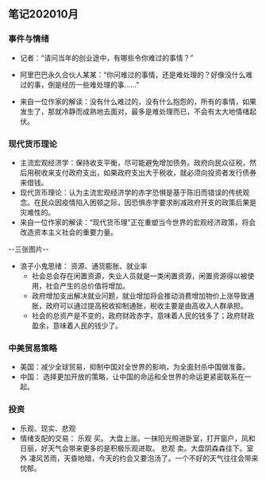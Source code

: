 ## 笔记202010月 

### 事件与情绪
- 记者：“请问当年的创业途中，有哪些令你难过的事情？”
- 阿里巴巴永久合伙人某某：“你问难过的事情，还是难处理的？好像没什么难过的事，倒是经历一些难处理的事......”

- 来自一位作家的解读：没有什么难过的，没有什么抱怨的，所有的事情，如果发生了，那就冷静而成熟地去面对，最多是难处理而已，不会有太大地情绪起伏。

### 现代货币理论

- 主流宏观经济学：保持收支平衡，尽可能避免增加债务。政府向民众征税，然后用税收来支付政府支出，如果政府支出大于税收，就必须向投资者发行债券来借钱。
- 现代货币理论：认为主流宏观经济学的赤字恐惧是基于陈旧而错误的传统观念。在民众因疫情陷入困顿之际，因恐惧赤字要求削减政府开支的政策后果是灾难性的。
- 来自一位作家的解读：“现代货币理”正在重塑当今世界的宏观经济政策，将会改造资本主义社会的重要力量。

--三张图片--

- 浪子小鬼思绪： 资源、通货膨胀、就业率
    - 社会总会存在闲置资源，失业人员就是一类闲置资源，闲置资源得以被使用，社会产生的总价值将增加。
    - 政府增加支出解决就业问题，就业增加将会推动消费增加物价上涨导致通胀，政府可以通过提高税收抑制通胀，税收主要是由高收入人群承担。
    - 社会的总资产是不变的，政府财政赤字，意味着人民的钱多了；政府财政盈余，意味着人民的钱少了。


### 中美贸易策略
- 美国：减少全球贸易，抑制中国对全世界的影响，为全面封杀中国做准备。
- 中国： 选择更加开放的策略，让中国的命运和全世界的命运更紧密联系在一起。

### 投资
- 乐观、现实、悲观
- 情绪支配的交易：
    乐观 买。 大盘上涨。一抹阳光照进卧室，打开窗户，风和日丽，好天气会带来更多的是积极乐观进取。
    悲观 卖。大盘阴森森往下。室外 凄风苦雨，天昏地暗，今天的约会又要泡汤了。一个不好的天气往往会带来忧郁。